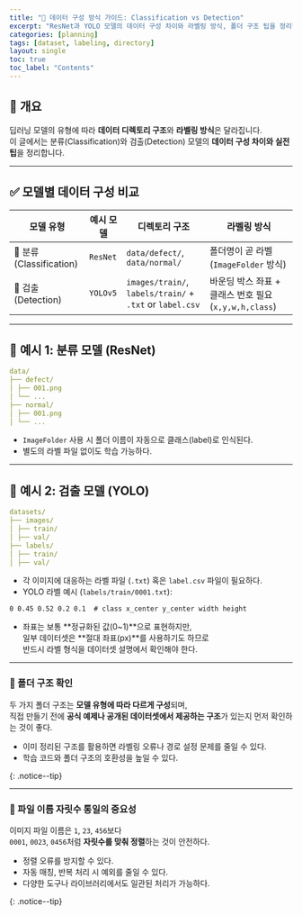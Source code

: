 ```yaml
---
title: "📂 데이터 구성 방식 가이드: Classification vs Detection"
excerpt: "ResNet과 YOLO 모델의 데이터 구성 차이와 라벨링 방식, 폴더 구조 팁을 정리했습니다."
categories: [planning]
tags: [dataset, labeling, directory]
layout: single
toc: true
toc_label: "Contents"
---
```


## 📌 개요

딥러닝 모델의 유형에 따라 **데이터 디렉토리 구조**와 **라벨링 방식**은 달라집니다.  
이 글에서는 분류(Classification)와 검출(Detection) 모델의 **데이터 구성 차이와 실전 팁**을 정리합니다.

---

## ✅ 모델별 데이터 구성 비교

| 모델 유형 | 예시 모델 | 디렉토리 구조 | 라벨링 방식 |
|-----------|------------|------------------------|--------------|
| 🧠 분류 (Classification) | `ResNet` | `data/defect/`, `data/normal/` | 폴더명이 곧 라벨 (`ImageFolder` 방식) |
| 📍 검출 (Detection) | `YOLOv5` | `images/train/`, `labels/train/` + `.txt` or `label.csv` | 바운딩 박스 좌표 + 클래스 번호 필요 (`x,y,w,h,class`) |

---

## 🧪 예시 1: 분류 모델 (ResNet)

```yaml
data/
├── defect/
│ ├── 001.png
│ └── ...
├── normal/
│ ├── 001.png
│ └── ...
```


- `ImageFolder` 사용 시 폴더 이름이 자동으로 클래스(label)로 인식된다.
- 별도의 라벨 파일 없이도 학습 가능하다.

---

## 🧪 예시 2: 검출 모델 (YOLO)

```yaml
datasets/
├── images/
│ ├── train/
│ ├── val/
├── labels/
│ ├── train/
│ ├── val/
```


- 각 이미지에 대응하는 라벨 파일 (`.txt`) 혹은 `label.csv` 파일이 필요하다.
- YOLO 라벨 예시 (`labels/train/0001.txt`):

```text
0 0.45 0.52 0.2 0.1  # class x_center y_center width height
```

- 좌표는 보통 **정규화된 값(0~1)**으로 표현하지만,  
  일부 데이터셋은 **절대 좌표(px)**를 사용하기도 하므로  
  반드시 라벨 형식을 데이터셋 설명에서 확인해야 한다.

---

### 📁 폴더 구조 확인

두 가지 폴더 구조는 **모델 유형에 따라 다르게 구성**되며,  
직접 만들기 전에 **공식 예제나 공개된 데이터셋에서 제공하는 구조**가 있는지 먼저 확인하는 것이 좋다.

- 이미 정리된 구조를 활용하면 라벨링 오류나 경로 설정 문제를 줄일 수 있다.
- 학습 코드와 폴더 구조의 호환성을 높일 수 있다.

{: .notice--tip}

---

### 🔢 파일 이름 자릿수 통일의 중요성

이미지 파일 이름은 `1`, `23`, `456`보다  
`0001`, `0023`, `0456`처럼 **자릿수를 맞춰 정렬**하는 것이 안전하다.

- 정렬 오류를 방지할 수 있다.
- 자동 매칭, 반복 처리 시 예외를 줄일 수 있다.
- 다양한 도구나 라이브러리에서도 일관된 처리가 가능하다.

{: .notice--tip}

